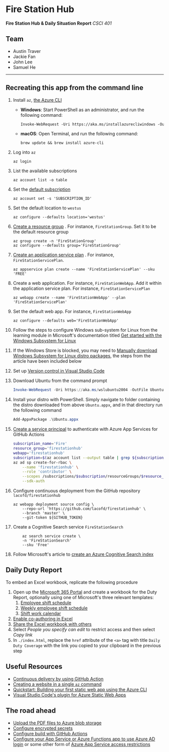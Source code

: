 # Fire Station Hub

**Fire Station Hub &amp; Daily Situation Report**
*CSCI 401*

## Team

* Austin Traver
* Jackie Fan
* John Lee
* Samuel He

---

## Recreating this app from the command line

1. Install `az`, [the Azure CLI](https://docs.microsoft.com/en-us/cli/azure/install-azure-cli)

    * **Windows**: Start PowerShell as an administrator, and run the following command:

        ```txt
        Invoke-WebRequest -Uri https://aka.ms/installazurecliwindows -OutFile .\AzureCLI.msi; Start-Process msiexec.exe -Wait -ArgumentList '/I AzureCLI.msi /quiet'; rm .\AzureCLI.msi
        ```

    * **macOS**: Open Terminal, and run the following command:

        ```shell script
        brew update && brew install azure-cli
        ```

1. Log into `az`

    ```shell script
    az login
    ```

1. List the available subscriptions

    ```shell script
    az account list -o table
    ```

1. Set the [default subscription](https://docs.microsoft.com/en-us/cli/azure/group?view=azure-cli-latest#az_group_create-optional-parameters)

    ```shell script
    az account set -s 'SUBSCRIPTION_ID'
    ```

1. Set the default location to `westus`

    ```shell script
    az configure --defaults location='westus'
    ```

1. [Create a resource group](https://docs.microsoft.com/en-us/cli/azure/group?view=azure-cli-latest#az_group_create)
. For instance, `FireStationGroup`. Set it to be the default resource group

    ```shell script
    az group create -n 'FireStationGroup'
    az configure --defaults group='FireStationGroup'
    ```

1. [Create an application service plan](https://docs.microsoft.com/en-us/cli/azure/appservice/plan?view=azure-cli-latest#az_appservice_plan_create)
. For instance, `FireStationServicePlan`.

    ```shell script
    az appservice plan create --name 'FireStationServicePlan' --sku 'FREE'
    ```

1. Create a web application. For instance, `FireStationWebApp`. Add it within the application service plan. For instance, `FireStationServicePlan`

    ```shell script
    az webapp create --name 'FireStationWebApp' --plan 'FireStationServicePlan'
    ```

1. Set the default web app. For instance, `FireStationWebApp`

    ```shell script
    az configure --defaults web='FireStationWebApp'
    ```

1. Follow the steps to configure Windows sub-system for Linux from the learning module in Microsoft's documentation titled [Get started with the Windows Subsystem for Linux](https://docs.microsoft.com/en-us/learn/modules/get-started-with-windows-subsystem-for-linux/)

1. If the Windows Store is blocked, you may need to [Manually download Windows Subsystem for Linux distro packages](https://docs.microsoft.com/en-us/windows/wsl/install-manual), the steps from the article have been included below

1. Set up [Version control in Visual Studio Code](https://code.visualstudio.com/docs/editor/versioncontrol)

1. Download Ubuntu from the command prompt

    ```powershell
    Invoke-WebRequest -Uri https://aka.ms/wslubuntu2004 -OutFile Ubuntu.appx -UseBasicParsing
    ```

1. Install your distro with PowerShell. Simply navigate to folder containing the distro downloaded from above `Ubuntu.appx`, and in that directory run the following command

    ```powershell
    Add-AppxPackage .\Ubuntu.appx
    ```

1. [Create a service principal](https://docs.microsoft.com/en-us/azure/app-service/deploy-github-actions?tabs=userlevel#generate-deployment-credentials)  to authenticate with Azure App Services for GitHub Actions

    ```sh
    subscription_name='Fire'
    resource_group='firestationhub'
    webapp='firestationhub'
    subscription=$(az account list --output table | grep ${subscription_name} | awk '{print $3}')
    az ad sp create-for-rbac \
        --name 'firestationhub' \
        --role 'contributor' \
        --scopes /subscriptions/$subscription/resourceGroups/$resource_group/providers/Microsoft.Web/sites/$webapp \
        --sdk-auth
    ```

1. Configure continuous deployment from the GitHub repository `lacofd/firestationhub`

    ```shell script
    az webapp deployment source config \
        --repo-url 'https://github.com/lacofd/firestationhub' \
        --branch 'master' \
        --git-token ${GITHUB_TOKEN}
    ```

1. Create a Cognitive Search service `FireStationSearch`

    ```shell script
        az search service create \
        -n 'FireStationSearch'
        --sku 'Free'
    ```

1. Follow Microsoft's article to [create an Azure Cognitive Search index](https://docs.microsoft.com/en-us/azure/search/search-get-started-portal)

## Daily Duty Report

To embed an Excel workbook, replicate the following procedure

1. Open up the [Microsoft 365 Portal](https://www.office.com) and create a workbook for the Duty Report, optionally using one of Microsoft's three relevant templates:
    1. [Employee shift schedule](https://templates.office.com/en-us/employee-shift-schedule-tm16400192)
    1. [Weekly employee shift schedule](https://templates.office.com/en-us/weekly-employee-shift-schedule-tm03986951)
    1. [Shift work calendar](https://templates.office.com/en-us/shift-work-calendar-tm89105255)
1. [Enable co-authoring in Excel](https://support.microsoft.com/en-us/office/collaborate-on-excel-workbooks-at-the-same-time-with-co-authoring-7152aa8b-b791-414c-a3bb-3024e46fb104#picktab=web)
1. [Share the Excel workbook with others](https://support.microsoft.com/en-us/office/share-your-excel-workbook-with-others-8d8a52bb-03c3-4933-ab6c-330aabf1e589)
1. Select *People you specify can edit* to restrict access and then select *Copy link*
1. In `./index.html`, replace the `href` attribute of the `<a>` tag with title `Daily Duty Coverage` with the link you copied to your clipboard in the previous step


## Useful Resources

* [Continuous delivery by using GitHub Action](https://docs.microsoft.com/en-us/azure/azure-functions/functions-how-to-github-actions?tabs=dotnet)
* [Creating a website in a single `az` command](https://docs.microsoft.com/en-us/azure/app-service/quickstart-html#create-a-web-app)
* [Quickstart: Building your first static web app using the Azure CLI](https://docs.microsoft.com/en-us/azure/static-web-apps/get-started-cli?tabs=vanilla-javascript)
* [Visual Studio Code's plugin for Azure Static Web Apps](https://marketplace.visualstudio.com/items?itemName=ms-azuretools.vscode-azurestaticwebapps)

## The road ahead

* [Upload the PDF files to Azure blob storage](https://docs.microsoft.com/en-us/cli/azure/storage/blob?view=azure-cli-latest#az_storage_blob_upload_batch)
* [Configure encrypted secrets](https://docs.github.com/en/free-pro-team@latest/actions/reference/encrypted-secrets)
* [Configure build with GitHub Actions](https://docs.github.com/en/free-pro-team@latest/actions/learn-github-actions)
* [Configure your App Service or Azure Functions app to use Azure AD login](https://docs.microsoft.com/en-us/azure/app-service/configure-authentication-provider-aad#advanced) or some other form of [Azure App Service access restrictions](https://docs.microsoft.com/en-us/azure/app-service/app-service-ip-restrictions)

